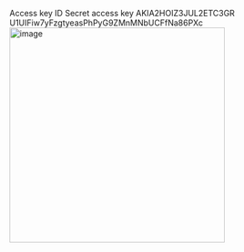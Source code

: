 Access key ID	Secret access key
AKIA2HOIZ3JUL2ETC3GR	U1UIFiw7yFzgtyeasPhPyG9ZMnMNbUCFfNa86PXc<img width="378" alt="image" src="https://user-images.githubusercontent.com/52900923/212907937-69d44203-3f88-43d9-b0b0-a279dbd76eb9.png">
